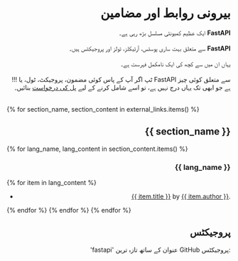 # <div style="text-align: right;">بیرونی روابط اور مضامین</div>

<div style="direction: ltr; text-align: right;">
    ایک عظیم کمیونٹی مسلسل بڑھ رہی ہے۔ <span style="margin-right: 0;"><b>FastAPI</b></span>
</div>

<br>
<div style="direction: ltr; text-align: right;">
سے متعلق بہت ساری پوسٹس، آرٹیکلز، ٹولز اور پروجیکٹس ہیں۔  <span style="margin-right: 0;"><b>FastAPI</b></span>
</div>
<br>
<div style="text-align: right;">
    یہاں ان میں سے کچھ کی ایک نامکمل فہرست ہے۔
</div>
<br>
<div style="text-align: right;">
    !!! ٹپ اگر آپ کے پاس کوئی مضمون، پروجیکٹ، ٹول، یا FastAPI سے متعلق کوئی چیز ہے جو ابھی تک یہاں درج نہیں ہے، تو اسے شامل کرنے کے لیے <a href="https://github.com/tiangolo/fastapi/edit/master/docs/en/data/external_links.yml" class="external-link" target="_blank"> پل کی درخواست</a> بنائیں۔
</div>
<br>


{% for section_name, section_content in external_links.items() %}

## <div style="text-align: right;">{{ section_name }}</div>

{% for lang_name, lang_content in section_content.items() %}

### <div style="text-align: right;">{{ lang_name }}</div>

{% for item in lang_content %}

* <div style="text-align: right;"><a href="{{ item.link }}" class="external-link" target="_blank">{{ item.title }}</a> by <a href="{{ item.author_link }}" class="external-link" target="_blank">{{ item.author }}</a>.</div>

{% endfor %}
{% endfor %}
{% endfor %}


## <div style="text-align: right;">پروجیکٹس</div>

<div style="text-align: right;">'fastapi' عنوان کے ساتھ تازہ ترین GitHub پروجیکٹس:</div>

<div class="github-topic-projects">
</div>
